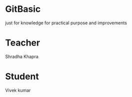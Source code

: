 # GitBasic
just for knowledge for practical purpose and improvements 

# Teacher 
 Shradha Khapra 

# Student 
 Vivek kumar 